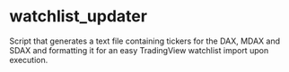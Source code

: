 # watchlist_updater
Script that generates a text file containing tickers for the DAX, MDAX and SDAX and formatting it for an easy TradingView watchlist import upon execution.
